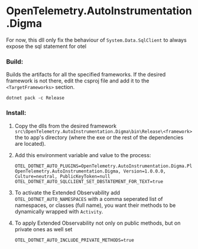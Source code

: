 # OpenTelemetry.AutoInstrumentation.Digma
For now, this dll only fix the behaviour of `System.Data.SqlClient` to always expose the sql statement for otel

### Build:
Builds the artifacts for all the specified frameworks. If the desired framework is not there, edit the csproj file and
add it to the `<TargetFrameworks>` section.
```
dotnet pack -c Release
```

### Install:
1. Copy the dlls from the desired framework `src\OpenTelemetry.AutoInstrumentation.Digma\bin\Release\<framework>` the to app's directory (where the exe or the rest of the dependencies are located).
 
2. Add this environment variable and value to the process:
   ```
   OTEL_DOTNET_AUTO_PLUGINS=OpenTelemetry.AutoInstrumentation.Digma.Plugin, OpenTelemetry.AutoInstrumentation.Digma, Version=1.0.0.0, Culture=neutral, PublicKeyToken=null
   OTEL_DOTNET_AUTO_SQLCLIENT_SET_DBSTATEMENT_FOR_TEXT=true
   ```
3. To activate the Extended Observability add `OTEL_DOTNET_AUTO_NAMESPACES` with a comma seperated list of namespaces,
or classes (full name), you want their methods to be dynamically wrapped with `Activity`.
4. To apply Extended Observability not only on public methods, but on private ones as well set
   ```
   OTEL_DOTNET_AUTO_INCLUDE_PRIVATE_METHODS=true
   ```